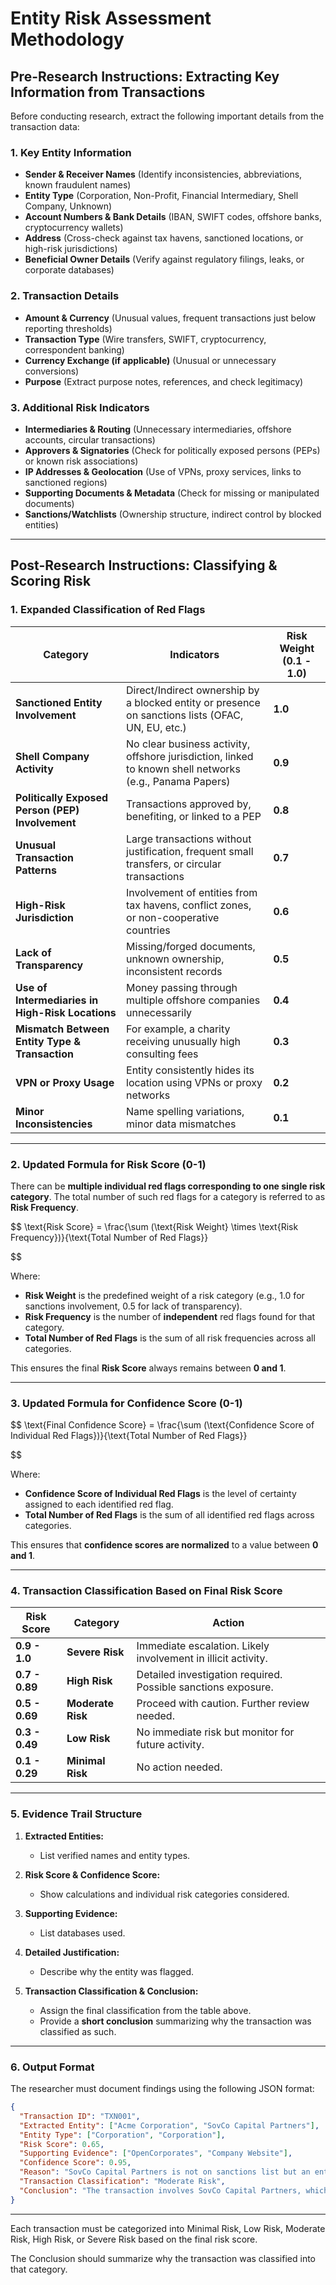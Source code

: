 # **Entity Risk Assessment Methodology**

## **Pre-Research Instructions: Extracting Key Information from Transactions**

Before conducting research, extract the following important details from the transaction data:

### **1. Key Entity Information**

- **Sender & Receiver Names** (Identify inconsistencies, abbreviations, known fraudulent names)
- **Entity Type** (Corporation, Non-Profit, Financial Intermediary, Shell Company, Unknown)
- **Account Numbers & Bank Details** (IBAN, SWIFT codes, offshore banks, cryptocurrency wallets)
- **Address** (Cross-check against tax havens, sanctioned locations, or high-risk jurisdictions)
- **Beneficial Owner Details** (Verify against regulatory filings, leaks, or corporate databases)

### **2. Transaction Details**

- **Amount & Currency** (Unusual values, frequent transactions just below reporting thresholds)
- **Transaction Type** (Wire transfers, SWIFT, cryptocurrency, correspondent banking)
- **Currency Exchange (if applicable)** (Unusual or unnecessary conversions)
- **Purpose** (Extract purpose notes, references, and check legitimacy)

### **3. Additional Risk Indicators**

- **Intermediaries & Routing** (Unnecessary intermediaries, offshore accounts, circular transactions)
- **Approvers & Signatories** (Check for politically exposed persons (PEPs) or known risk associations)
- **IP Addresses & Geolocation** (Use of VPNs, proxy services, links to sanctioned regions)
- **Supporting Documents & Metadata** (Check for missing or manipulated documents)
- **Sanctions/Watchlists** (Ownership structure, indirect control by blocked entities)

---

## **Post-Research Instructions: Classifying & Scoring Risk**

### **1. Expanded Classification of Red Flags**


| **Category**                                     | **Indicators**                                                                                          | **Risk Weight** (0.1 - 1.0) |
| -------------------------------------------------- | --------------------------------------------------------------------------------------------------------- | ----------------------------- |
| **Sanctioned Entity Involvement**                | Direct/Indirect ownership by a blocked entity or presence on sanctions lists (OFAC, UN, EU, etc.)       | **1.0**                     |
| **Shell Company Activity**                       | No clear business activity, offshore jurisdiction, linked to known shell networks (e.g., Panama Papers) | **0.9**                     |
| **Politically Exposed Person (PEP) Involvement** | Transactions approved by, benefiting, or linked to a PEP                                                | **0.8**                     |
| **Unusual Transaction Patterns**                 | Large transactions without justification, frequent small transfers, or circular transactions            | **0.7**                     |
| **High-Risk Jurisdiction**                       | Involvement of entities from tax havens, conflict zones, or non-cooperative countries                   | **0.6**                     |
| **Lack of Transparency**                         | Missing/forged documents, unknown ownership, inconsistent records                                       | **0.5**                     |
| **Use of Intermediaries in High-Risk Locations** | Money passing through multiple offshore companies unnecessarily                                         | **0.4**                     |
| **Mismatch Between Entity Type & Transaction**   | For example, a charity receiving unusually high consulting fees                                         | **0.3**                     |
| **VPN or Proxy Usage**                           | Entity consistently hides its location using VPNs or proxy networks                                     | **0.2**                     |
| **Minor Inconsistencies**                        | Name spelling variations, minor data mismatches                                                         | **0.1**                     |

---

### **2. Updated Formula for Risk Score (0-1)**

There can be **multiple individual red flags corresponding to one single risk category**.
The total number of such red flags for a category is referred to as **Risk Frequency**.

$$
\text{Risk Score} = \frac{\sum (\text{Risk Weight} \times \text{Risk Frequency})}{\text{Total Number of Red Flags}}

$$

Where:

- **Risk Weight** is the predefined weight of a risk category (e.g., 1.0 for sanctions involvement, 0.5 for lack of transparency).
- **Risk Frequency** is the number of **independent** red flags found for that category.
- **Total Number of Red Flags** is the sum of all risk frequencies across all categories.

This ensures the final **Risk Score** always remains between **0 and 1**.

---

### **3. Updated Formula for Confidence Score (0-1)**

$$
\text{Final Confidence Score} = \frac{\sum (\text{Confidence Score of Individual Red Flags})}{\text{Total Number of Red Flags}}

$$

Where:

- **Confidence Score of Individual Red Flags** is the level of certainty assigned to each identified red flag.
- **Total Number of Red Flags** is the sum of all identified red flags across categories.

This ensures that **confidence scores are normalized** to a value between **0 and 1**.

---

### **4. Transaction Classification Based on Final Risk Score**


| **Risk Score** | **Category**      | **Action**                                                    |
| ---------------- | ------------------- | --------------------------------------------------------------- |
| **0.9 - 1.0**  | **Severe Risk**   | Immediate escalation. Likely involvement in illicit activity. |
| **0.7 - 0.89** | **High Risk**     | Detailed investigation required. Possible sanctions exposure. |
| **0.5 - 0.69** | **Moderate Risk** | Proceed with caution. Further review needed.                  |
| **0.3 - 0.49** | **Low Risk**      | No immediate risk but monitor for future activity.            |
| **0.1 - 0.29** | **Minimal Risk**  | No action needed.                                             |

---

### **5. Evidence Trail Structure**

1. **Extracted Entities:**

   - List verified names and entity types.
2. **Risk Score & Confidence Score:**

   - Show calculations and individual risk categories considered.
3. **Supporting Evidence:**

   - List databases used.
4. **Detailed Justification:**

   - Describe why the entity was flagged.
5. **Transaction Classification & Conclusion:**

   - Assign the final classification from the table above.
   - Provide a **short conclusion** summarizing why the transaction was classified as such.

---

### **6. Output Format**

The researcher must document findings using the following JSON format:

```json
{
  "Transaction ID": "TXN001",
  "Extracted Entity": ["Acme Corporation", "SovCo Capital Partners"],
  "Entity Type": ["Corporation", "Corporation"],
  "Risk Score": 0.65,
  "Supporting Evidence": ["OpenCorporates", "Company Website"],
  "Confidence Score": 0.95,
  "Reason": "SovCo Capital Partners is not on sanctions list but an entity of interest. It is owned by Russian businessmen and related to Socombank PJSC, a sanctioned entity.",
  "Transaction Classification": "Moderate Risk",
  "Conclusion": "The transaction involves SovCo Capital Partners, which is linked to sanctioned entities but not directly listed. The moderate risk score of 0.65 indicates the need for further review but not immediate escalation."
}
```

---

Each transaction must be categorized into Minimal Risk, Low Risk, Moderate Risk, High Risk, or Severe Risk based on the final risk score.

The Conclusion should summarize why the transaction was classified into that category.
